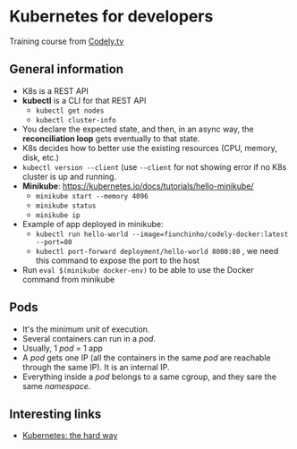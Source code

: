 # Kubernetes for developers
Training course from [Codely.tv](https://pro.codely.tv/library/kubernetes-para-desarrolladores)

## General information
* K8s is a REST API
* **kubectl** is a CLI for that REST API
  - `kubectl get nodes`
  - `kubectl cluster-info`
* You declare the expected state, and then, in an async way, the **reconciliation loop** gets eventually to that state.
* K8s decides how to better use the existing resources (CPU, memory, disk, etc.)
* `kubectl version --client` (use `--client` for not showing error if no K8s cluster is up and running.
* **Minikube**: https://kubernetes.io/docs/tutorials/hello-minikube/
  - `minikube start --memory 4096` 
  - `minikube status`
  - `minikube ip`
* Example of app deployed in minikube:
  - `kubectl run hello-world --image=fiunchinho/codely-docker:latest --port=80`
  - `kubectl port-forward deployment/hello-world 8000:80` , we need this command to expose the port to the host
* Run `eval $(minikube docker-env)` to be able to use the Docker command from minikube

## Pods
* It's the minimum unit of execution.
* Several containers can run in a *pod*.
* Usually, 1 *pod* = 1 app
* A *pod* gets one IP (all the containers in the same *pod* are reachable through the same IP). It is an internal IP.
* Everything inside a *pod* belongs to a same cgroup, and they sare the same *namespace*.

## Interesting links
* [Kubernetes: the hard way](https://github.com/kelseyhightower/kubernetes-the-hard-way)
